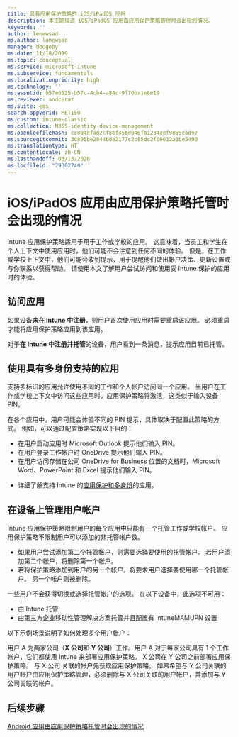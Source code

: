 ```yaml
---
title: 具有应用保护策略的 iOS/iPadOS 应用
description: 本主题描述 iOS/iPadOS 应用由应用保护策略管理时会出现的情况。
keywords: ''
author: lenewsad
ms.author: lanewsad
manager: dougeby
ms.date: 11/18/2019
ms.topic: conceptual
ms.service: microsoft-intune
ms.subservice: fundamentals
ms.localizationpriority: high
ms.technology: ''
ms.assetid: b57e6525-b57c-4cb4-a84c-9f70ba1e8e19
ms.reviewer: andcerat
ms.suite: ems
search.appverid: MET150
ms.custom: intune-classic
ms.collection: M365-identity-device-management
ms.openlocfilehash: cc804efad2cf8ef45bd046fb1234eef9895cbd97
ms.sourcegitcommit: 3d895be2844bda2177c2c85dc2f09612a1be5490
ms.translationtype: HT
ms.contentlocale: zh-CN
ms.lasthandoff: 03/13/2020
ms.locfileid: "79362740"
---
```

# <a name="what-to-expect-when-your-iosipados-app-is-managed-by-app-protection-policies"></a>iOS/iPadOS 应用由应用保护策略托管时会出现的情况

Intune 应用保护策略适用于用于工作或学校的应用。 这意味着，当员工和学生在个人上下文中使用应用时，他们可能不会注意到任何不同的体验。 但是，在工作或学校上下文中，他们可能会收到提示，用于提醒他们做出帐户决策、更新设置或与你联系以获得帮助。 请使用本文了解用户尝试访问和使用受 Intune 保护的应用时的体验。  

## <a name="access-apps"></a>访问应用

如果设备**未在 Intune 中注册**，则用户首次使用应用时需要重启该应用。 必须重启才能将应用保护策略应用到该应用。

<!--- The following screenshot from the Skype app illustrates this restart request: --->

<!---  ![Screenshot of the iOS/iPadOS device showing PIN prompt](./media/end-user-mam-apps-ios/iOS_AppPINPrompt.png) --->

对于**在 Intune 中注册并托管**的设备，用户看到一条消息，提示应用目前已托管。

## <a name="use-apps-with-multi-identity-support"></a>使用具有多身份支持的应用

支持多标识的应用允许使用不同的工作和个人帐户访问同一个应用。 当用户在工作或学校上下文中访问这些应用时，应用保护策略将激活，这类似于输入设备 PIN。   

在各个应用中，用户可能会体验不同的 PIN 提示，具体取决于配置此策略的方式。  例如，可以通过配置策略实现以下目的：       
* 在用户启动应用时 Microsoft Outlook 提示他们输入 PIN。 
* 在用户登录工作帐户时 OneDrive 提示他们输入 PIN。  
* 在用户访问存储在公司 OneDrive for Business 位置的文档时，Microsoft Word、PowerPoint 和 Excel 提示他们输入 PIN。  

- 详细了解支持 Intune 的[应用保护和多身份](https://www.microsoft.com/cloud-platform/microsoft-intune-apps)的应用。  

## <a name="manage-user-accounts-on-the-device"></a>在设备上管理用户帐户  

Intune 应用保护策略限制用户的每个应用中只能有一个托管工作或学校帐户。 应用保护策略不限制用户可以添加的非托管帐户数。   

- 如果用户尝试添加第二个托管帐户，则需要选择要使用的托管帐户。 若用户添加第二个帐户，将删除第一个帐户。
- 若将保护策略添加到用户的另一个帐户，将要求用户选择要使用哪一个托管帐户。 另一个帐户则被删除。 

一些用户不会获得切换或选择托管帐户的选项。 在以下设备中，此选项不可用：
* 由 Intune 托管  
* 由第三方企业移动性管理解决方案托管并且配置有 IntuneMAMUPN 设置 

以下示例场景说明了如何处理多个用户帐户：  

用户 A 为两家公司（**X 公司**和 **Y 公司**）工作。用户 A 对于每家公司具有 1 个工作帐户，它们都使用 Intune 来部署应用保护策略。 X 公司在 Y 公司之前部署应用保护策略。    与 X 公司  关联的帐户先获取应用保护策略。 如果希望与 Y 公司关联的用户帐户由应用保护策略管理，必须删除与 X 公司关联的用户帐户，并添加与 Y 公司关联的帐户。  

## <a name="next-steps"></a>后续步骤

[Android 应用由应用保护策略托管时会出现的情况](end-user-mam-apps-android.md)
